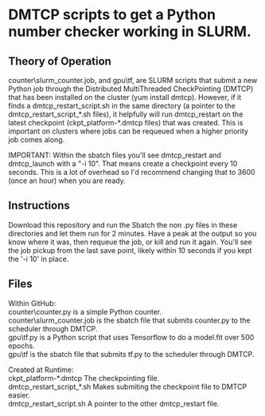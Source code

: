 # DMTCP scripts to get a Python number checker working in SLURM.

## Theory of Operation
counter\slurm_counter.job, and gpu\tf, are SLURM scripts that submit a new Python job through the Distributed MultiThreaded CheckPointing (DMTCP) that has been installed on the cluster (yum install dmtcp). However, if it finds a dmtcp_restart_script.sh in the same directory (a pointer to the dmtcp_restart_script_\*.sh files), it helpfully will run dmtcp_restart on the latest checkpoint (ckpt_platform-\*.dmtcp files) that was created. This is important on clusters where jobs can be requeued when a higher priority job comes along.

IMPORTANT: Within the sbatch files you'll see dmtcp_restart and dmtcp_launch with a "-i 10". That means create a checkpoint every 10 seconds. This is a lot of overhead so I'd recommend changing that to 3600 (once an hour) when you are ready.

## Instructions
Download this repository and run the Sbatch the non .py files in these directories and let them run for 2 minutes. Have a peak at the output so you know where it was, then requeue the job, or kill and run it again. You'll see the job pickup from the last save point, likely within 10 seconds if you kept the '-i 10' in place.

## Files
Within GitHub:  
counter\counter.py is a simple Python counter.  
counter\slurm_counter.job is the sbatch file that submits counter.py to the scheduler through DMTCP.  
gpu\tf.py is a Python script that uses Tensorflow to do a model.fit over 500 epochs.  
gpu\tf is the sbatch file that submits tf.py to the scheduler through DMTCP.  

Created at Runtime:  
ckpt_platform-\*.dmtcp The checkpointing file.  
dmtcp_restart_script_\*.sh Makes submiting the checkpoint file to DMTCP easier.  
dmtcp_restart_script.sh A pointer to the other dmtcp_restart file. 
